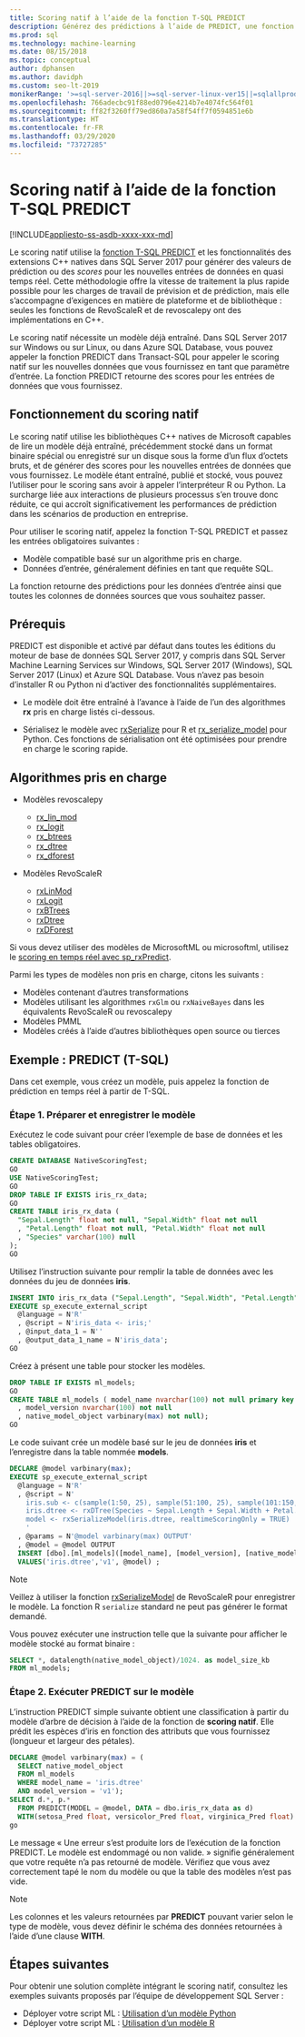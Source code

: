 ```yaml
---
title: Scoring natif à l’aide de la fonction T-SQL PREDICT
description: Générez des prédictions à l’aide de PREDICT, une fonction T-SQL utilisée pour le scoring des entrées de données par rapport à un modèle préentraîné écrit en R ou Python sur SQL Server.
ms.prod: sql
ms.technology: machine-learning
ms.date: 08/15/2018
ms.topic: conceptual
author: dphansen
ms.author: davidph
ms.custom: seo-lt-2019
monikerRange: '>=sql-server-2016||>=sql-server-linux-ver15||=sqlallproducts-allversions'
ms.openlocfilehash: 766adecbc91f88ed0796e4214b7e4074fc564f01
ms.sourcegitcommit: ff82f3260ff79ed860a7a58f54ff7f0594851e6b
ms.translationtype: HT
ms.contentlocale: fr-FR
ms.lasthandoff: 03/29/2020
ms.locfileid: "73727285"
---
```

# <a name="native-scoring-using-the-predict-t-sql-function"></a>Scoring natif à l’aide de la fonction T-SQL PREDICT
[!INCLUDE[appliesto-ss-asdb-xxxx-xxx-md](../includes/appliesto-ss-asdb-xxxx-xxx-md.md)]

Le scoring natif utilise la [fonction T-SQL PREDICT](https://docs.microsoft.com/sql/t-sql/queries/predict-transact-sql) et les fonctionnalités des extensions C++ natives dans SQL Server 2017 pour générer des valeurs de prédiction ou des *scores* pour les nouvelles entrées de données en quasi temps réel. Cette méthodologie offre la vitesse de traitement la plus rapide possible pour les charges de travail de prévision et de prédiction, mais elle s’accompagne d’exigences en matière de plateforme et de bibliothèque : seules les fonctions de RevoScaleR et de revoscalepy ont des implémentations en C++.

Le scoring natif nécessite un modèle déjà entraîné. Dans SQL Server 2017 sur Windows ou sur Linux, ou dans Azure SQL Database, vous pouvez appeler la fonction PREDICT dans Transact-SQL pour appeler le scoring natif sur les nouvelles données que vous fournissez en tant que paramètre d’entrée. La fonction PREDICT retourne des scores pour les entrées de données que vous fournissez.

## <a name="how-native-scoring-works"></a>Fonctionnement du scoring natif

Le scoring natif utilise les bibliothèques C++ natives de Microsoft capables de lire un modèle déjà entraîné, précédemment stocké dans un format binaire spécial ou enregistré sur un disque sous la forme d’un flux d’octets bruts, et de générer des scores pour les nouvelles entrées de données que vous fournissez. Le modèle étant entraîné, publié et stocké, vous pouvez l’utiliser pour le scoring sans avoir à appeler l’interpréteur R ou Python. La surcharge liée aux interactions de plusieurs processus s’en trouve donc réduite, ce qui accroît significativement les performances de prédiction dans les scénarios de production en entreprise.

Pour utiliser le scoring natif, appelez la fonction T-SQL PREDICT et passez les entrées obligatoires suivantes :

+ Modèle compatible basé sur un algorithme pris en charge.
+ Données d’entrée, généralement définies en tant que requête SQL.

La fonction retourne des prédictions pour les données d’entrée ainsi que toutes les colonnes de données sources que vous souhaitez passer.

## <a name="prerequisites"></a>Prérequis

PREDICT est disponible et activé par défaut dans toutes les éditions du moteur de base de données SQL Server 2017, y compris dans SQL Server Machine Learning Services sur Windows, SQL Server 2017 (Windows), SQL Server 2017 (Linux) et Azure SQL Database. Vous n’avez pas besoin d’installer R ou Python ni d’activer des fonctionnalités supplémentaires.

+ Le modèle doit être entraîné à l’avance à l’aide de l’un des algorithmes **rx** pris en charge listés ci-dessous.

+ Sérialisez le modèle avec [rxSerialize](https://docs.microsoft.com/machine-learning-server/r-reference/revoscaler/rxserializemodel) pour R et [rx_serialize_model](https://docs.microsoft.com/machine-learning-server/python-reference/revoscalepy/rx-serialize-model) pour Python. Ces fonctions de sérialisation ont été optimisées pour prendre en charge le scoring rapide.

<a name="bkmk_native_supported_algos"></a> 

## <a name="supported-algorithms"></a>Algorithmes pris en charge

+ Modèles revoscalepy

  + [rx_lin_mod](https://docs.microsoft.com/machine-learning-server/python-reference/revoscalepy/rx-lin-mod)
  + [rx_logit](https://docs.microsoft.com/machine-learning-server/python-reference/revoscalepy/rx-logit) 
  + [rx_btrees](https://docs.microsoft.com/machine-learning-server/python-reference/revoscalepy/rx-btrees) 
  + [rx_dtree](https://docs.microsoft.com/machine-learning-server/python-reference/revoscalepy/rx-dtree) 
  + [rx_dforest](https://docs.microsoft.com/machine-learning-server/python-reference/revoscalepy/rx-dforest) 

+ Modèles RevoScaleR

  + [rxLinMod](https://docs.microsoft.com/r-server/r-reference/revoscaler/rxlinmod)
  + [rxLogit](https://docs.microsoft.com/r-server/r-reference/revoscaler/rxlogit)
  + [rxBTrees](https://docs.microsoft.com/r-server/r-reference/revoscaler/rxbtrees)
  + [rxDtree](https://docs.microsoft.com/r-server/r-reference/revoscaler/rxdtree)
  + [rxDForest](https://docs.microsoft.com/r-server/r-reference/revoscaler/rxdforest)

Si vous devez utiliser des modèles de MicrosoftML ou microsoftml, utilisez le [scoring en temps réel avec sp_rxPredict](real-time-scoring.md).

Parmi les types de modèles non pris en charge, citons les suivants :

+ Modèles contenant d’autres transformations
+ Modèles utilisant les algorithmes `rxGlm` ou `rxNaiveBayes` dans les équivalents RevoScaleR ou revoscalepy
+ Modèles PMML
+ Modèles créés à l’aide d’autres bibliothèques open source ou tierces

## <a name="example-predict-t-sql"></a>Exemple : PREDICT (T-SQL)

Dans cet exemple, vous créez un modèle, puis appelez la fonction de prédiction en temps réel à partir de T-SQL.

### <a name="step-1-prepare-and-save-the-model"></a>Étape 1. Préparer et enregistrer le modèle

Exécutez le code suivant pour créer l’exemple de base de données et les tables obligatoires.

```sql
CREATE DATABASE NativeScoringTest;
GO
USE NativeScoringTest;
GO
DROP TABLE IF EXISTS iris_rx_data;
GO
CREATE TABLE iris_rx_data (
  "Sepal.Length" float not null, "Sepal.Width" float not null
  , "Petal.Length" float not null, "Petal.Width" float not null
  , "Species" varchar(100) null
);
GO
```

Utilisez l’instruction suivante pour remplir la table de données avec les données du jeu de données **iris**.

```sql
INSERT INTO iris_rx_data ("Sepal.Length", "Sepal.Width", "Petal.Length", "Petal.Width" , "Species")
EXECUTE sp_execute_external_script
  @language = N'R'
  , @script = N'iris_data <- iris;'
  , @input_data_1 = N''
  , @output_data_1_name = N'iris_data';
GO
```

Créez à présent une table pour stocker les modèles.

```sql
DROP TABLE IF EXISTS ml_models;
GO
CREATE TABLE ml_models ( model_name nvarchar(100) not null primary key
  , model_version nvarchar(100) not null
  , native_model_object varbinary(max) not null);
GO
```

Le code suivant crée un modèle basé sur le jeu de données **iris** et l’enregistre dans la table nommée **models**.

```sql
DECLARE @model varbinary(max);
EXECUTE sp_execute_external_script
  @language = N'R'
  , @script = N'
    iris.sub <- c(sample(1:50, 25), sample(51:100, 25), sample(101:150, 25))
    iris.dtree <- rxDTree(Species ~ Sepal.Length + Sepal.Width + Petal.Length + Petal.Width, data = iris[iris.sub, ])
    model <- rxSerializeModel(iris.dtree, realtimeScoringOnly = TRUE)
    '
  , @params = N'@model varbinary(max) OUTPUT'
  , @model = @model OUTPUT
  INSERT [dbo].[ml_models]([model_name], [model_version], [native_model_object])
  VALUES('iris.dtree','v1', @model) ;
```

> [!NOTE] 
> Veillez à utiliser la fonction [rxSerializeModel](https://docs.microsoft.com/machine-learning-server/r-reference/revoscaler/rxserializemodel) de RevoScaleR pour enregistrer le modèle. La fonction R `serialize` standard ne peut pas générer le format demandé.

Vous pouvez exécuter une instruction telle que la suivante pour afficher le modèle stocké au format binaire :

```sql
SELECT *, datalength(native_model_object)/1024. as model_size_kb
FROM ml_models;
```

### <a name="step-2-run-predict-on-the-model"></a>Étape 2. Exécuter PREDICT sur le modèle

L’instruction PREDICT simple suivante obtient une classification à partir du modèle d’arbre de décision à l’aide de la fonction de **scoring natif**. Elle prédit les espèces d’iris en fonction des attributs que vous fournissez (longueur et largeur des pétales).

```sql
DECLARE @model varbinary(max) = (
  SELECT native_model_object
  FROM ml_models
  WHERE model_name = 'iris.dtree'
  AND model_version = 'v1');
SELECT d.*, p.*
  FROM PREDICT(MODEL = @model, DATA = dbo.iris_rx_data as d)
  WITH(setosa_Pred float, versicolor_Pred float, virginica_Pred float) as p;
go
```

Le message « Une erreur s’est produite lors de l’exécution de la fonction PREDICT. Le modèle est endommagé ou non valide. » signifie généralement que votre requête n’a pas retourné de modèle. Vérifiez que vous avez correctement tapé le nom du modèle ou que la table des modèles n’est pas vide.

> [!NOTE]
> Les colonnes et les valeurs retournées par **PREDICT** pouvant varier selon le type de modèle, vous devez définir le schéma des données retournées à l’aide d’une clause **WITH**.

## <a name="next-steps"></a>Étapes suivantes

Pour obtenir une solution complète intégrant le scoring natif, consultez les exemples suivants proposés par l’équipe de développement SQL Server :

+ Déployer votre script ML : [Utilisation d’un modèle Python](https://microsoft.github.io/sql-ml-tutorials/python/rentalprediction/step/3.html)
+ Déployer votre script ML : [Utilisation d’un modèle R](https://microsoft.github.io/sql-ml-tutorials/R/rentalprediction/step/3.html)